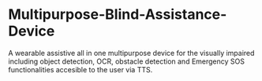 # Multipurpose-Blind-Assistance-Device
A wearable assistive all in one multipurpose device for the visually impaired including object detection, OCR, obstacle detection and Emergency SOS functionalities accesible to the user via TTS.
